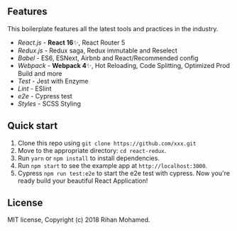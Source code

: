 
## Features

This boilerplate features all the latest tools and practices in the industry.

- _React.js_ - **React 16**✨, React Router 5
- _Redux.js_ - Redux saga, Redux immutable and Reselect
- _Babel_ - ES6, ESNext, Airbnb and React/Recommended config
- _Webpack_ - **Webpack 4**✨, Hot Reloading, Code Splitting, Optimized Prod Build and more
- _Test_ - Jest with Enzyme
- _Lint_ - ESlint
- _e2e_ - Cypress test
- _Styles_ - SCSS Styling


## Quick start

1. Clone this repo using `git clone https://github.com/xxx.git`
2. Move to the appropriate directory: `cd react-redux`.<br />
3. Run `yarn` or `npm install` to install dependencies.<br />
4. Run `npm start` to see the example app at `http://localhost:3000`.
5. Cypress `npm run test:e2e` to start the e2e test with cypress.
Now you're ready build your beautiful React Application!


## License

MIT license, Copyright (c) 2018 Rihan Mohamed.
